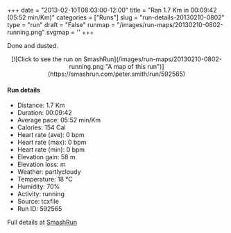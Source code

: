 +++
date = "2013-02-10T08:03:00-12:00"
title = "Ran 1.7 Km in 00:09:42 (05:52 min/Km)"
categories = ["Runs"]
slug = "run-details-20130210-0802"
type = "run"
draft = "False"
runmap = "/images/run-maps/20130210-0802-running.png"
svgmap = '<polyline points="59 46, 61 44, 63 42, 64 40, 66 38, 68 36, 69 34, 73 29, 76 29, 82 29, 86 30, 92 32, 95 33, 98 34, 100 35, 100 35, 97 36, 95 38, 93 40, 91 42, 91 47, 90 49, 90 52, 89 57, 88 62, 87 65, 86 68, 85 69, 78 70, 75 70, 72 71, 68 72, 65 72, 62 72, 59 71, 56 71, 52 72, 48 72, 45 71, 42 71, 38 70, 36 69, 29 67, 26 67, 23 67, 16 64, 13 64, 6 64, 3 63, 0 63, 0 57, 0 55, 1 52, 2 50, 4 47, 6 45, 12 43, 17 40, 20 38, 29 35, 32 34, 35 33, 38 32, 42 31, 45 31, 51 30, 54 29, 64 28, 67 28, 66 30, 64 33, 63 35, 62 37, 59 39, 57 41, 54 48, 52 50, 50 53, 49 55, 47 57, 46 60, 46 61">'
+++

Done and dusted. 

<!--more-->

<center>
[![Click to see the run on SmashRun](/images/run-maps/20130210-0802-running.png "A map of this run")](https://smashrun.com/peter.smith/run/592565)
</center>

#### Run details

* Distance: 1.7 Km
* Duration: 00:09:42
* Average pace: 05:52 min/Km
* Calories: 154 Cal
* Heart rate (ave): 0 bpm
* Heart rate (max): 0 bpm
* Heart rate (min): 0 bpm
* Elevation gain: 58 m
* Elevation loss:  m
* Weather: partlycloudy
* Temperature: 18 &deg;C
* Humidity: 70%
* Activity: running
* Source: tcxfile
* Run ID: 592565

Full details at [SmashRun](https://smashrun.com/peter.smith/run/592565)